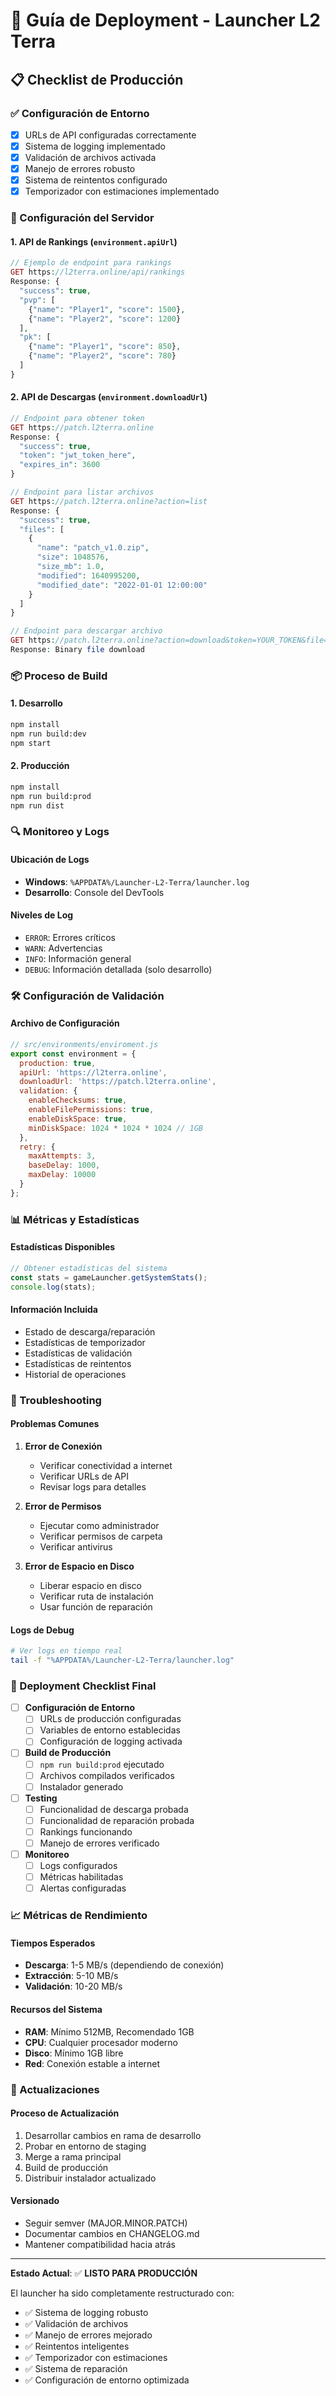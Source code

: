 # 🚀 Guía de Deployment - Launcher L2 Terra

## 📋 Checklist de Producción

### ✅ Configuración de Entorno
- [x] URLs de API configuradas correctamente
- [x] Sistema de logging implementado
- [x] Validación de archivos activada
- [x] Manejo de errores robusto
- [x] Sistema de reintentos configurado
- [x] Temporizador con estimaciones implementado

### 🔧 Configuración del Servidor

#### 1. **API de Rankings** (`environment.apiUrl`)
```php
// Ejemplo de endpoint para rankings
GET https://l2terra.online/api/rankings
Response: {
  "success": true,
  "pvp": [
    {"name": "Player1", "score": 1500},
    {"name": "Player2", "score": 1200}
  ],
  "pk": [
    {"name": "Player1", "score": 850},
    {"name": "Player2", "score": 780}
  ]
}
```

#### 2. **API de Descargas** (`environment.downloadUrl`)
```php
// Endpoint para obtener token
GET https://patch.l2terra.online
Response: {
  "success": true,
  "token": "jwt_token_here",
  "expires_in": 3600
}

// Endpoint para listar archivos
GET https://patch.l2terra.online?action=list
Response: {
  "success": true,
  "files": [
    {
      "name": "patch_v1.0.zip",
      "size": 1048576,
      "size_mb": 1.0,
      "modified": 1640995200,
      "modified_date": "2022-01-01 12:00:00"
    }
  ]
}

// Endpoint para descargar archivo
GET https://patch.l2terra.online?action=download&token=YOUR_TOKEN&file=patch_v1.0.zip
Response: Binary file download
```

### 📦 Proceso de Build

#### 1. **Desarrollo**
```bash
npm install
npm run build:dev
npm start
```

#### 2. **Producción**
```bash
npm install
npm run build:prod
npm run dist
```

### 🔍 Monitoreo y Logs

#### Ubicación de Logs
- **Windows**: `%APPDATA%/Launcher-L2-Terra/launcher.log`
- **Desarrollo**: Console del DevTools

#### Niveles de Log
- `ERROR`: Errores críticos
- `WARN`: Advertencias
- `INFO`: Información general
- `DEBUG`: Información detallada (solo desarrollo)

### 🛠️ Configuración de Validación

#### Archivo de Configuración
```javascript
// src/environments/enviroment.js
export const environment = {
  production: true,
  apiUrl: 'https://l2terra.online',
  downloadUrl: 'https://patch.l2terra.online',
  validation: {
    enableChecksums: true,
    enableFilePermissions: true,
    enableDiskSpace: true,
    minDiskSpace: 1024 * 1024 * 1024 // 1GB
  },
  retry: {
    maxAttempts: 3,
    baseDelay: 1000,
    maxDelay: 10000
  }
};
```

### 📊 Métricas y Estadísticas

#### Estadísticas Disponibles
```javascript
// Obtener estadísticas del sistema
const stats = gameLauncher.getSystemStats();
console.log(stats);
```

#### Información Incluida
- Estado de descarga/reparación
- Estadísticas de temporizador
- Estadísticas de validación
- Estadísticas de reintentos
- Historial de operaciones

### 🔧 Troubleshooting

#### Problemas Comunes

1. **Error de Conexión**
   - Verificar conectividad a internet
   - Verificar URLs de API
   - Revisar logs para detalles

2. **Error de Permisos**
   - Ejecutar como administrador
   - Verificar permisos de carpeta
   - Verificar antivirus

3. **Error de Espacio en Disco**
   - Liberar espacio en disco
   - Verificar ruta de instalación
   - Usar función de reparación

#### Logs de Debug
```bash
# Ver logs en tiempo real
tail -f "%APPDATA%/Launcher-L2-Terra/launcher.log"
```

### 🚀 Deployment Checklist Final

- [ ] **Configuración de Entorno**
  - [ ] URLs de producción configuradas
  - [ ] Variables de entorno establecidas
  - [ ] Configuración de logging activada

- [ ] **Build de Producción**
  - [ ] `npm run build:prod` ejecutado
  - [ ] Archivos compilados verificados
  - [ ] Instalador generado

- [ ] **Testing**
  - [ ] Funcionalidad de descarga probada
  - [ ] Funcionalidad de reparación probada
  - [ ] Rankings funcionando
  - [ ] Manejo de errores verificado

- [ ] **Monitoreo**
  - [ ] Logs configurados
  - [ ] Métricas habilitadas
  - [ ] Alertas configuradas

### 📈 Métricas de Rendimiento

#### Tiempos Esperados
- **Descarga**: 1-5 MB/s (dependiendo de conexión)
- **Extracción**: 5-10 MB/s
- **Validación**: 10-20 MB/s

#### Recursos del Sistema
- **RAM**: Mínimo 512MB, Recomendado 1GB
- **CPU**: Cualquier procesador moderno
- **Disco**: Mínimo 1GB libre
- **Red**: Conexión estable a internet

### 🔄 Actualizaciones

#### Proceso de Actualización
1. Desarrollar cambios en rama de desarrollo
2. Probar en entorno de staging
3. Merge a rama principal
4. Build de producción
5. Distribuir instalador actualizado

#### Versionado
- Seguir semver (MAJOR.MINOR.PATCH)
- Documentar cambios en CHANGELOG.md
- Mantener compatibilidad hacia atrás

---

**Estado Actual**: ✅ **LISTO PARA PRODUCCIÓN**

El launcher ha sido completamente restructurado con:
- ✅ Sistema de logging robusto
- ✅ Validación de archivos
- ✅ Manejo de errores mejorado
- ✅ Reintentos inteligentes
- ✅ Temporizador con estimaciones
- ✅ Sistema de reparación
- ✅ Configuración de entorno optimizada 